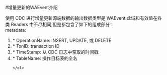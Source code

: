 #增量更新的WAEvent介绍

<p>
	使用 CDC 进行增量更新源端数据的输出数据类型是 WAEvent.此域和有效值在各类 Readers 中不尽相同,但是都包含了如下的组成部分： 
	<br />
	metadata:
	<br />
	<ol>
		<li>* OperationName: INSERT, UPDATE, 或 DELETE</li>
		<li>* TxnID: transaction ID</li>
		<li>* TimeStamp: 从 CDC 日志中获取的时间戳</li>
		<li>* TableName: 操作目标表的全名</li>
		
	</ol>
	
	
	
	
</p>

<p>
	
</p>